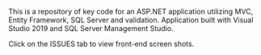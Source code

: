 This is a repository of key code for an ASP.NET application utilizing MVC, Entity Framework, SQL Server and validation.
Application built with Visual Studio 2019 and SQL Server Management Studio.

Click on the ISSUES tab to view front-end screen shots.
